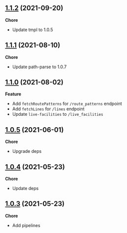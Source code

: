 ## [1.1.2](https://github.com/helloitsjoe/mbta-client/releases/tag/v1.1.2) (2021-09-20)

**Chore**

- Update tmpl to 1.0.5

## [1.1.1](https://github.com/helloitsjoe/mbta-client/releases/tag/v1.1.1) (2021-08-10)

**Chore**

- Update path-parse to 1.0.7

## [1.1.0](https://github.com/helloitsjoe/mbta-client/releases/tag/v1.1.0) (2021-08-02)

**Feature**

- Add `fetchRoutePatterns` for `/route_patterns` endpoint
- Add `fetchLines` for `/lines` endpoint
- Update `live-facilities` to `/live_facilities`

## [1.0.5](https://github.com/helloitsjoe/mbta-client/releases/tag/v1.0.5) (2021-06-01)

**Chore**

- Upgrade deps

## [1.0.4](https://github.com/helloitsjoe/mbta-client/releases/tag/v1.0.4) (2021-05-23)

**Chore**

- Update deps

## [1.0.3](https://github.com/helloitsjoe/mbta-client/releases/tag/v1.0.3) (2021-05-23)

**Chore**

- Add pipelines
